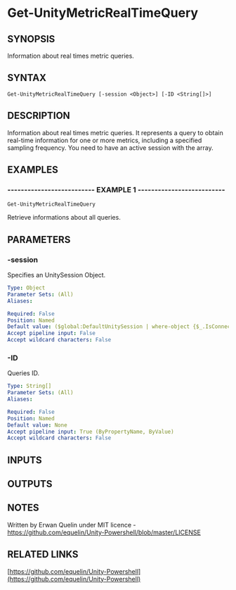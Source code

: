 # Get-UnityMetricRealTimeQuery

## SYNOPSIS
Information about real times metric queries.

## SYNTAX

```
Get-UnityMetricRealTimeQuery [-session <Object>] [-ID <String[]>]
```

## DESCRIPTION
Information about real times metric queries.
It represents a query to obtain real-time information for one or more metrics, including a specified sampling frequency. 
You need to have an active session with the array.

## EXAMPLES

### -------------------------- EXAMPLE 1 --------------------------
```
Get-UnityMetricRealTimeQuery
```

Retrieve informations about all queries.

## PARAMETERS

### -session
Specifies an UnitySession Object.

```yaml
Type: Object
Parameter Sets: (All)
Aliases: 

Required: False
Position: Named
Default value: ($global:DefaultUnitySession | where-object {$_.IsConnected -eq $true})
Accept pipeline input: False
Accept wildcard characters: False
```

### -ID
Queries ID.

```yaml
Type: String[]
Parameter Sets: (All)
Aliases: 

Required: False
Position: Named
Default value: None
Accept pipeline input: True (ByPropertyName, ByValue)
Accept wildcard characters: False
```

## INPUTS

## OUTPUTS

## NOTES
Written by Erwan Quelin under MIT licence - https://github.com/equelin/Unity-Powershell/blob/master/LICENSE

## RELATED LINKS

[https://github.com/equelin/Unity-Powershell](https://github.com/equelin/Unity-Powershell)

